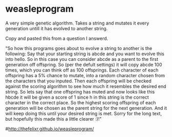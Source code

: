 # weasleprogram
A very simple genetic algorithm. Takes a string and mutates it every generation untill it has evolved to another string.

Copy and pasted this from a question I answerd.

"So how this programs goes about to evolve a string to another is the following: Say that your starting string is abcde and you want to evolve this into hello. So in this case you can consider abcde as a parent to the first generation off offspring. So (per the defult settings) it will copy abcde 100 times, which you can think off as 100 offsprings. Each character of each offspring has a 5% chance to mutate, into a random character chosen from the characters that you inputed. Then each offspring will be checked against the scoring algorithm to see how much it resembles the desired end string. So lets say that one offspring has muted and now looks like this hbcde it will be given a score of 1 since h in this string is the correct character in the correct place. So the highest scoring offspring of each generation will be chosen as the parent string for the next generation. And it will keep doing this until your desired string is met. Sorry for the long text, but hopefully this made this a little clearer :)!"


#http://thefelixr.github.io/weasleprogram/
